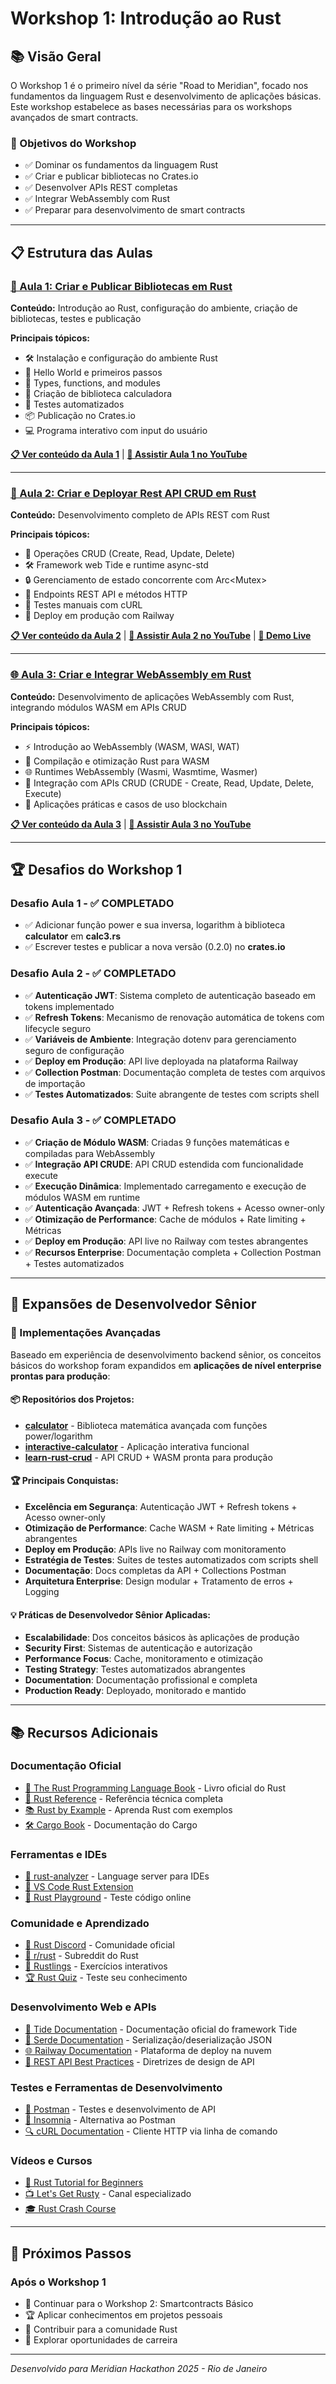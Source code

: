 # Workshop 1: Introdução ao Rust

## 📚 Visão Geral

O Workshop 1 é o primeiro nível da série "Road to Meridian", focado nos fundamentos da linguagem Rust e desenvolvimento de aplicações básicas. Este workshop estabelece as bases necessárias para os workshops avançados de smart contracts.

### 🎯 Objetivos do Workshop

- ✅ Dominar os fundamentos da linguagem Rust
- ✅ Criar e publicar bibliotecas no Crates.io
- ✅ Desenvolver APIs REST completas
- ✅ Integrar WebAssembly com Rust
- ✅ Preparar para desenvolvimento de smart contracts

---

## 📋 Estrutura das Aulas

### [📖 Aula 1: Criar e Publicar Bibliotecas em Rust](./aula1/README.md)
**Conteúdo:** Introdução ao Rust, configuração do ambiente, criação de bibliotecas, testes e publicação

**Principais tópicos:**
- 🛠️ Instalação e configuração do ambiente Rust
- 🦀 Hello World e primeiros passos
- 📝 Types, functions, and modules
- 🧮 Criação de biblioteca calculadora
- 🧪 Testes automatizados
- 📦 Publicação no Crates.io
- 💻 Programa interativo com input do usuário

**[📋 Ver conteúdo da Aula 1](./aula1/README.md)** | **[🎥 Assistir Aula 1 no YouTube](https://www.youtube.com/watch?v=aF98JOeoKV8&ab_channel=NearX)**

---

### [🚀 Aula 2: Criar e Deployar Rest API CRUD em Rust](./aula2/README.md)
**Conteúdo:** Desenvolvimento completo de APIs REST com Rust

**Principais tópicos:**
- 🔄 Operações CRUD (Create, Read, Update, Delete)
- 🛠️ Framework web Tide e runtime async-std
- 🔒 Gerenciamento de estado concorrente com Arc<Mutex<HashMap>>
- 📡 Endpoints REST API e métodos HTTP
- 🧪 Testes manuais com cURL
- 🚀 Deploy em produção com Railway

**[📋 Ver conteúdo da Aula 2](./aula2/README.md)** | **[🎥 Assistir Aula 2 no YouTube](https://www.youtube.com/watch?v=XozUaYcCQoo&t=2s&ab_channel=NearX)** | **[🚀 Demo Live](https://learn-rust-crud-production.up.railway.app)**

---

### [🌐 Aula 3: Criar e Integrar WebAssembly em Rust](./aula3/README.md)
**Conteúdo:** Desenvolvimento de aplicações WebAssembly com Rust, integrando módulos WASM em APIs CRUD

**Principais tópicos:**
- ⚡ Introdução ao WebAssembly (WASM, WASI, WAT)
- 🔧 Compilação e otimização Rust para WASM
- 🌐 Runtimes WebAssembly (Wasmi, Wasmtime, Wasmer)
- 🚀 Integração com APIs CRUD (CRUDE - Create, Read, Update, Delete, Execute)
- 🎯 Aplicações práticas e casos de uso blockchain

**[📋 Ver conteúdo da Aula 3](./aula3/README.md)** | **[🎥 Assistir Aula 3 no YouTube](https://www.youtube.com/watch?v=vcP9JGYUZHo&ab_channel=NearX)**

---

## 🏆 Desafios do Workshop 1

### Desafio Aula 1 - ✅ COMPLETADO
- ✅ Adicionar função power e sua inversa, logarithm à biblioteca **calculator** em **calc3.rs**
- ✅ Escrever testes e publicar a nova versão (0.2.0) no **crates.io**

### Desafio Aula 2 - ✅ COMPLETADO
- ✅ **Autenticação JWT**: Sistema completo de autenticação baseado em tokens implementado
- ✅ **Refresh Tokens**: Mecanismo de renovação automática de tokens com lifecycle seguro
- ✅ **Variáveis de Ambiente**: Integração dotenv para gerenciamento seguro de configuração
- ✅ **Deploy em Produção**: API live deployada na plataforma Railway
- ✅ **Collection Postman**: Documentação completa de testes com arquivos de importação
- ✅ **Testes Automatizados**: Suite abrangente de testes com scripts shell

### Desafio Aula 3 - ✅ COMPLETADO
- ✅ **Criação de Módulo WASM**: Criadas 9 funções matemáticas e compiladas para WebAssembly
- ✅ **Integração API CRUDE**: API CRUD estendida com funcionalidade execute
- ✅ **Execução Dinâmica**: Implementado carregamento e execução de módulos WASM em runtime
- ✅ **Autenticação Avançada**: JWT + Refresh tokens + Acesso owner-only
- ✅ **Otimização de Performance**: Cache de módulos + Rate limiting + Métricas
- ✅ **Deploy em Produção**: API live no Railway com testes abrangentes
- ✅ **Recursos Enterprise**: Documentação completa + Collection Postman + Testes automatizados

---

## 🚀 **Expansões de Desenvolvedor Sênior**

### **🎯 Implementações Avançadas**

Baseado em experiência de desenvolvimento backend sênior, os conceitos básicos do workshop foram expandidos em **aplicações de nível enterprise prontas para produção**:

#### **📦 Repositórios dos Projetos:**
- **[calculator](https://github.com/danielgorgonha/calculator)** - Biblioteca matemática avançada com funções power/logarithm
- **[interactive-calculator](https://github.com/danielgorgonha/interactive-calculator)** - Aplicação interativa funcional
- **[learn-rust-crud](https://github.com/danielgorgonha/learn-rust-crud)** - API CRUD + WASM pronta para produção

#### **🏆 Principais Conquistas:**
- **Excelência em Segurança**: Autenticação JWT + Refresh tokens + Acesso owner-only
- **Otimização de Performance**: Cache WASM + Rate limiting + Métricas abrangentes
- **Deploy em Produção**: APIs live no Railway com monitoramento
- **Estratégia de Testes**: Suites de testes automatizados com scripts shell
- **Documentação**: Docs completas da API + Collections Postman
- **Arquitetura Enterprise**: Design modular + Tratamento de erros + Logging

#### **💡 Práticas de Desenvolvedor Sênior Aplicadas:**
- **Escalabilidade**: Dos conceitos básicos às aplicações de produção
- **Security First**: Sistemas de autenticação e autorização
- **Performance Focus**: Cache, monitoramento e otimização
- **Testing Strategy**: Testes automatizados abrangentes
- **Documentation**: Documentação profissional e completa
- **Production Ready**: Deployado, monitorado e mantido

---

## 📚 Recursos Adicionais

### **Documentação Oficial**
- [📖 The Rust Programming Language Book](https://doc.rust-lang.org/book/) - Livro oficial do Rust
- [🔧 Rust Reference](https://doc.rust-lang.org/reference/) - Referência técnica completa
- [📚 Rust by Example](https://doc.rust-lang.org/rust-by-example/) - Aprenda Rust com exemplos
- [🛠️ Cargo Book](https://doc.rust-lang.org/cargo/) - Documentação do Cargo

### **Ferramentas e IDEs**
- [🦀 rust-analyzer](https://rust-analyzer.github.io/) - Language server para IDEs
- [📝 VS Code Rust Extension](https://marketplace.visualstudio.com/items?itemName=rust-lang.rust-analyzer)
- [🐛 Rust Playground](https://play.rust-lang.org/) - Teste código online

### **Comunidade e Aprendizado**
- [💬 Rust Discord](https://discord.gg/rust-lang) - Comunidade oficial
- [📱 r/rust](https://reddit.com/r/rust) - Subreddit do Rust
- [🎯 Rustlings](https://github.com/rust-lang/rustlings) - Exercícios interativos
- [🏆 Rust Quiz](https://dtolnay.github.io/rust-quiz/) - Teste seu conhecimento

### **Desenvolvimento Web e APIs**
- [📖 Tide Documentation](https://docs.rs/tide) - Documentação oficial do framework Tide
- [🔧 Serde Documentation](https://serde.rs/) - Serialização/deserialização JSON
- [🌐 Railway Documentation](https://docs.railway.app/) - Plataforma de deploy na nuvem
- [📡 REST API Best Practices](https://restfulapi.net/) - Diretrizes de design de API

### **Testes e Ferramentas de Desenvolvimento**
- [🧪 Postman](https://www.postman.com/) - Testes e desenvolvimento de API
- [📱 Insomnia](https://insomnia.rest/) - Alternativa ao Postman
- [🔍 cURL Documentation](https://curl.se/docs/) - Cliente HTTP via linha de comando

### **Vídeos e Cursos**
- [🎥 Rust Tutorial for Beginners](https://www.youtube.com/watch?v=zF34dRivLOw)
- [📺 Let's Get Rusty](https://www.youtube.com/c/LetsGetRusty) - Canal especializado
- [🎓 Rust Crash Course](https://www.youtube.com/watch?v=zF34dRivLOw)

---

## 🎯 Próximos Passos

### Após o Workshop 1
- 🎯 Continuar para o Workshop 2: Smartcontracts Básico
- 🏆 Aplicar conhecimentos em projetos pessoais
- 🌟 Contribuir para a comunidade Rust
- 💼 Explorar oportunidades de carreira

---

*Desenvolvido para Meridian Hackathon 2025 - Rio de Janeiro*



